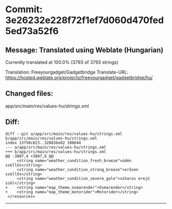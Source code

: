 # Commit: 3e26232e228f72f1ef7d060d470fed5ed73a52f6
## Message: Translated using Weblate (Hungarian)

Currently translated at 100.0% (3793 of 3793 strings)

Translation: Freeyourgadget/Gadgetbridge
Translate-URL: https://hosted.weblate.org/projects/freeyourgadget/gadgetbridge/hu/
## Changed files:
app/src/main/res/values-hu/strings.xml

## Diff:
```
diff --git a/app/src/main/res/values-hu/strings.xml b/app/src/main/res/values-hu/strings.xml
index 13750c623..328036e82 100644
--- a/app/src/main/res/values-hu/strings.xml
+++ b/app/src/main/res/values-hu/strings.xml
@@ -3807,4 +3807,6 @@
     <string name="weather_condition_fresh_breeze">üdén szellős</string>
     <string name="weather_condition_strong_breeze">erősen szellős</string>
     <string name="weather_condition_severe_gale">viharos erejű szél</string>
+    <string name="map_theme_osmarender">Osmarender</string>
+    <string name="map_theme_motorider">Motorider</string>
 </resources>
```
-----------------------------------
